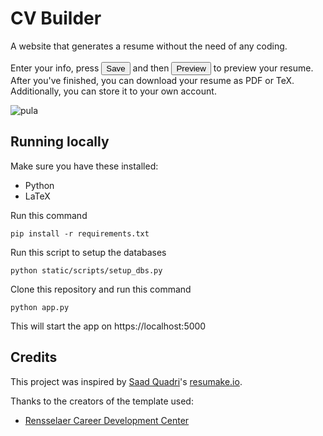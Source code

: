 # CV Builder

A website that generates a resume without the need of any coding.
<br>
<br>
Enter your info, press <button>Save</button> and then <button>Preview</button> to preview your resume.
<br>
After you've finished, you can download your resume as PDF or TeX. Additionally, you can store it to your own account.

![pula](https://andrewstephen.xyz/lotus1.png)

## Running locally

Make sure you have these installed:
* Python
* LaTeX

Run this command
```[console]
pip install -r requirements.txt
```

Run this script to setup the databases
```[console]
python static/scripts/setup_dbs.py
```

Clone this repository and run this command
```[console]
python app.py
```

This will start the app on https://localhost:5000

## Credits

This project was inspired by [Saad Quadri](https://github.com/saadq)'s [resumake.io](https://github.com/saadq/resumake.io).

Thanks to the creators of the template used:
* [Rensselaer Career Development Center](https://www.rpi.edu/dept/arc/training/latex/resumes/)
